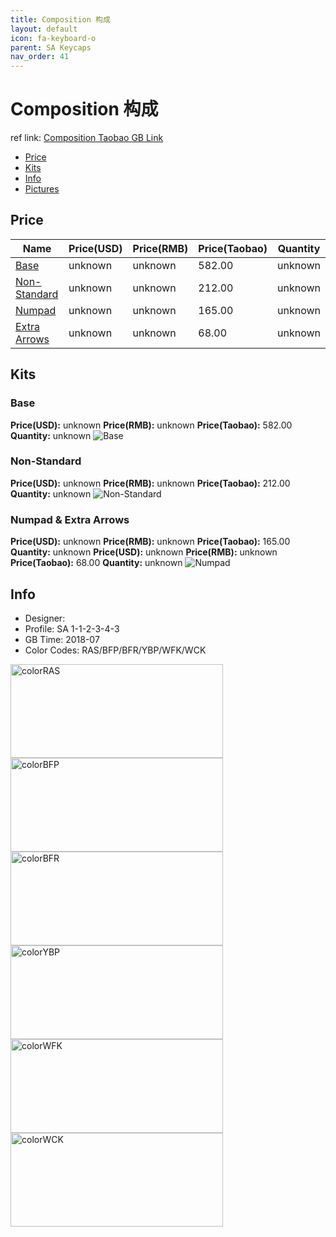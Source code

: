 ```yaml
---
title: Composition 构成
layout: default
icon: fa-keyboard-o
parent: SA Keycaps
nav_order: 41
---
```


# Composition 构成

ref link: [Composition Taobao GB Link](https://item.taobao.com/item.htm?spm=a230r.1.14.16.44076c42YTtCE4&id=571519753155&ns=1&abbucket=11#detail)

* [Price](#price)
* [Kits](#kits)
* [Info](#info)
* [Pictures](#pictures)


## Price  

| Name          | Price(USD)    |  Price(RMB) |  Price(Taobao) | Quantity |
| ------------- | ------------- |  ---------- |  --------- | -------- |
|[Base](#base)|unknown|unknown|582.00|unknown|
|[Non-Standard](#non-standard)|unknown|unknown|212.00|unknown|
|[Numpad](#numpad)|unknown|unknown|165.00|unknown|
|[Extra Arrows](#numpad--extra-arrows)|unknown|unknown|68.00|unknown|


## Kits
### Base
**Price(USD):** unknown    **Price(RMB):** unknown    **Price(Taobao):** 582.00    **Quantity:** unknown
<img src="{{ 'assets/images/sa-keycaps/composition/kits_pics/base.jpg' | relative_url }}" alt="Base" class="image featured">

### Non-Standard
**Price(USD):** unknown    **Price(RMB):** unknown    **Price(Taobao):** 212.00    **Quantity:** unknown
<img src="{{ 'assets/images/sa-keycaps/composition/kits_pics/non-standard.jpg' | relative_url }}" alt="Non-Standard" class="image featured">

### Numpad & Extra Arrows
**Price(USD):** unknown    **Price(RMB):** unknown    **Price(Taobao):** 165.00    **Quantity:** unknown
**Price(USD):** unknown    **Price(RMB):** unknown    **Price(Taobao):** 68.00    **Quantity:** unknown
<img src="{{ 'assets/images/sa-keycaps/composition/kits_pics/numpad-extra-arrows.jpg' | relative_url }}" alt="Numpad" class="image featured">


## Info
* Designer: 
* Profile: SA 1-1-2-3-4-3
* GB Time: 2018-07
* Color Codes: RAS/BFP/BFR/YBP/WFK/WCK  
<img src="{{ 'assets/images/sa-keycaps/SP_ColorCodes/abs/SP_Abs_ColorCodes_RAS.png' | relative_url }}" alt="colorRAS" height="150" width="340">
<img src="{{ 'assets/images/sa-keycaps/SP_ColorCodes/abs/SP_Abs_ColorCodes_BFP.png' | relative_url }}" alt="colorBFP" height="150" width="340">
<img src="{{ 'assets/images/sa-keycaps/SP_ColorCodes/abs/SP_Abs_ColorCodes_BFR.png' | relative_url }}" alt="colorBFR" height="150" width="340">
<img src="{{ 'assets/images/sa-keycaps/SP_ColorCodes/abs/SP_Abs_ColorCodes_YBP.png' | relative_url }}" alt="colorYBP" height="150" width="340">
<img src="{{ 'assets/images/sa-keycaps/SP_ColorCodes/abs/SP_Abs_ColorCodes_WFK.png' | relative_url }}" alt="colorWFK" height="150" width="340">
<img src="{{ 'assets/images/sa-keycaps/SP_ColorCodes/abs/SP_Abs_ColorCodes_WCK.png' | relative_url }}" alt="colorWCK" height="150" width="340">
